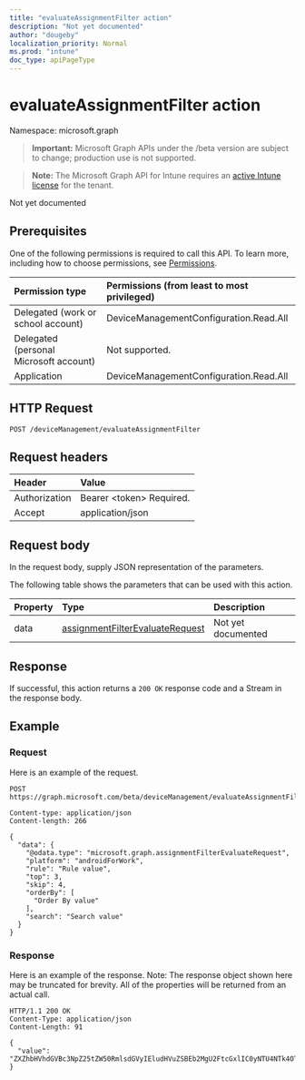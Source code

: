 ```yaml
---
title: "evaluateAssignmentFilter action"
description: "Not yet documented"
author: "dougeby"
localization_priority: Normal
ms.prod: "intune"
doc_type: apiPageType
---
```


# evaluateAssignmentFilter action

Namespace: microsoft.graph

> **Important:** Microsoft Graph APIs under the /beta version are subject to change; production use is not supported.

> **Note:** The Microsoft Graph API for Intune requires an [active Intune license](https://go.microsoft.com/fwlink/?linkid=839381) for the tenant.

Not yet documented

## Prerequisites
One of the following permissions is required to call this API. To learn more, including how to choose permissions, see [Permissions](/graph/permissions-reference).

|Permission type|Permissions (from least to most privileged)|
|:---|:---|
|Delegated (work or school account)|DeviceManagementConfiguration.Read.All|
|Delegated (personal Microsoft account)|Not supported.|
|Application|DeviceManagementConfiguration.Read.All|

## HTTP Request
<!-- {
  "blockType": "ignored"
}
-->
``` http
POST /deviceManagement/evaluateAssignmentFilter
```

## Request headers
|Header|Value|
|:---|:---|
|Authorization|Bearer &lt;token&gt; Required.|
|Accept|application/json|

## Request body
In the request body, supply JSON representation of the parameters.

The following table shows the parameters that can be used with this action.

|Property|Type|Description|
|:---|:---|:---|
|data|[assignmentFilterEvaluateRequest](../resources/intune-policyset-assignmentfilterevaluaterequest.md)|Not yet documented|



## Response
If successful, this action returns a `200 OK` response code and a Stream in the response body.

## Example

### Request
Here is an example of the request.
``` http
POST https://graph.microsoft.com/beta/deviceManagement/evaluateAssignmentFilter

Content-type: application/json
Content-length: 266

{
  "data": {
    "@odata.type": "microsoft.graph.assignmentFilterEvaluateRequest",
    "platform": "androidForWork",
    "rule": "Rule value",
    "top": 3,
    "skip": 4,
    "orderBy": [
      "Order By value"
    ],
    "search": "Search value"
  }
}
```

### Response
Here is an example of the response. Note: The response object shown here may be truncated for brevity. All of the properties will be returned from an actual call.
``` http
HTTP/1.1 200 OK
Content-Type: application/json
Content-Length: 91

{
  "value": "ZXZhbHVhdGVBc3NpZ25tZW50RmlsdGVyIEludHVuZSBEb2MgU2FtcGxlIC0yNTU4NTk4OTA="
}
```




